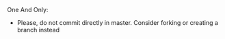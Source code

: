 One And Only:
 - Please, do not commit directly in master. Consider forking or creating a branch instead
